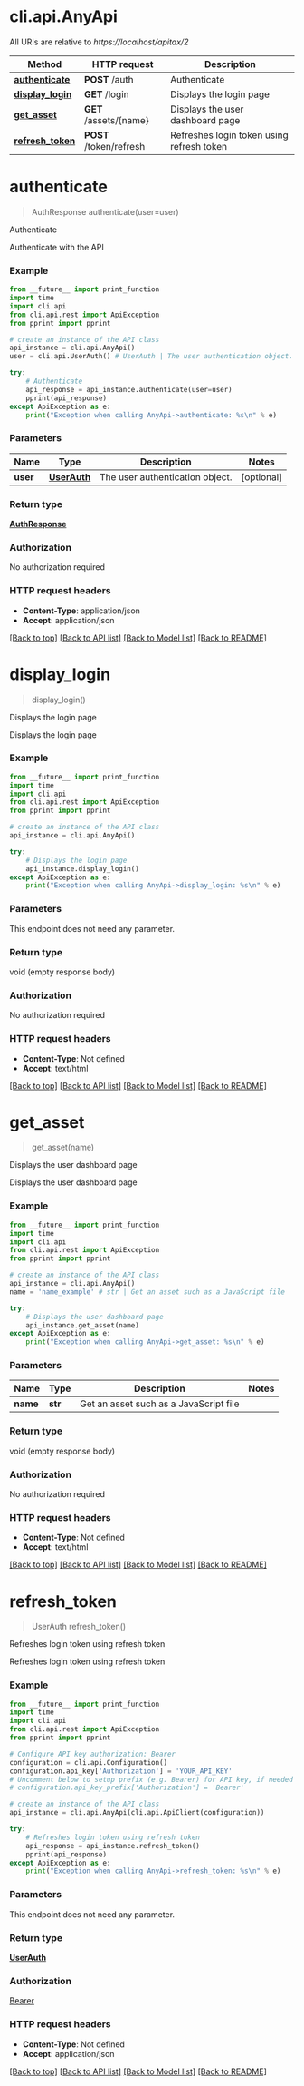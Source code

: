 # cli.api.AnyApi

All URIs are relative to *https://localhost/apitax/2*

Method | HTTP request | Description
------------- | ------------- | -------------
[**authenticate**](AnyApi.md#authenticate) | **POST** /auth | Authenticate
[**display_login**](AnyApi.md#display_login) | **GET** /login | Displays the login page
[**get_asset**](AnyApi.md#get_asset) | **GET** /assets/{name} | Displays the user dashboard page
[**refresh_token**](AnyApi.md#refresh_token) | **POST** /token/refresh | Refreshes login token using refresh token


# **authenticate**
> AuthResponse authenticate(user=user)

Authenticate

Authenticate with the API

### Example
```python
from __future__ import print_function
import time
import cli.api
from cli.api.rest import ApiException
from pprint import pprint

# create an instance of the API class
api_instance = cli.api.AnyApi()
user = cli.api.UserAuth() # UserAuth | The user authentication object. (optional)

try:
    # Authenticate
    api_response = api_instance.authenticate(user=user)
    pprint(api_response)
except ApiException as e:
    print("Exception when calling AnyApi->authenticate: %s\n" % e)
```

### Parameters

Name | Type | Description  | Notes
------------- | ------------- | ------------- | -------------
 **user** | [**UserAuth**](UserAuth.md)| The user authentication object. | [optional] 

### Return type

[**AuthResponse**](AuthResponse.md)

### Authorization

No authorization required

### HTTP request headers

 - **Content-Type**: application/json
 - **Accept**: application/json

[[Back to top]](#) [[Back to API list]](../README.md#documentation-for-api-endpoints) [[Back to Model list]](../README.md#documentation-for-models) [[Back to README]](../README.md)

# **display_login**
> display_login()

Displays the login page

Displays the login page

### Example
```python
from __future__ import print_function
import time
import cli.api
from cli.api.rest import ApiException
from pprint import pprint

# create an instance of the API class
api_instance = cli.api.AnyApi()

try:
    # Displays the login page
    api_instance.display_login()
except ApiException as e:
    print("Exception when calling AnyApi->display_login: %s\n" % e)
```

### Parameters
This endpoint does not need any parameter.

### Return type

void (empty response body)

### Authorization

No authorization required

### HTTP request headers

 - **Content-Type**: Not defined
 - **Accept**: text/html

[[Back to top]](#) [[Back to API list]](../README.md#documentation-for-api-endpoints) [[Back to Model list]](../README.md#documentation-for-models) [[Back to README]](../README.md)

# **get_asset**
> get_asset(name)

Displays the user dashboard page

Displays the user dashboard page

### Example
```python
from __future__ import print_function
import time
import cli.api
from cli.api.rest import ApiException
from pprint import pprint

# create an instance of the API class
api_instance = cli.api.AnyApi()
name = 'name_example' # str | Get an asset such as a JavaScript file

try:
    # Displays the user dashboard page
    api_instance.get_asset(name)
except ApiException as e:
    print("Exception when calling AnyApi->get_asset: %s\n" % e)
```

### Parameters

Name | Type | Description  | Notes
------------- | ------------- | ------------- | -------------
 **name** | **str**| Get an asset such as a JavaScript file | 

### Return type

void (empty response body)

### Authorization

No authorization required

### HTTP request headers

 - **Content-Type**: Not defined
 - **Accept**: text/html

[[Back to top]](#) [[Back to API list]](../README.md#documentation-for-api-endpoints) [[Back to Model list]](../README.md#documentation-for-models) [[Back to README]](../README.md)

# **refresh_token**
> UserAuth refresh_token()

Refreshes login token using refresh token

Refreshes login token using refresh token

### Example
```python
from __future__ import print_function
import time
import cli.api
from cli.api.rest import ApiException
from pprint import pprint

# Configure API key authorization: Bearer
configuration = cli.api.Configuration()
configuration.api_key['Authorization'] = 'YOUR_API_KEY'
# Uncomment below to setup prefix (e.g. Bearer) for API key, if needed
# configuration.api_key_prefix['Authorization'] = 'Bearer'

# create an instance of the API class
api_instance = cli.api.AnyApi(cli.api.ApiClient(configuration))

try:
    # Refreshes login token using refresh token
    api_response = api_instance.refresh_token()
    pprint(api_response)
except ApiException as e:
    print("Exception when calling AnyApi->refresh_token: %s\n" % e)
```

### Parameters
This endpoint does not need any parameter.

### Return type

[**UserAuth**](UserAuth.md)

### Authorization

[Bearer](../README.md#Bearer)

### HTTP request headers

 - **Content-Type**: Not defined
 - **Accept**: application/json

[[Back to top]](#) [[Back to API list]](../README.md#documentation-for-api-endpoints) [[Back to Model list]](../README.md#documentation-for-models) [[Back to README]](../README.md)

